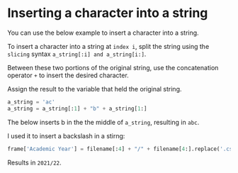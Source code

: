 # Inserting a character into a string 

You can use the below example to insert a character into a string. 

To insert a character into a string at `index i`, split the string using the `slicing` syntax `a_string[:i] and a_string[i:]`.

Between these two portions of the original string, use the concatenation operator `+` to insert the desired character.

Assign the result to the variable that held the original string.

```python
a_string = 'ac'
a_string = a_string[:1] + "b" + a_string[1:]
```

The below inserts b in the the middle of `a_string`, resulting in `abc`.

I used it to insert a backslash in a stirng: 

```python
frame['Academic Year'] = filename[:4] + "/" + filename[4:].replace('.csv', '')
```

Results in `2021/22`.
